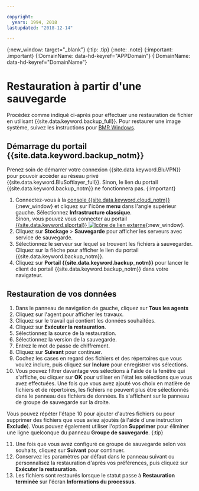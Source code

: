 ```yaml
---

copyright:
  years: 1994, 2018
lastupdated: "2018-12-14"

---
```

{:new_window: target="_blank"}
{:tip: .tip}
{:note: .note}
{:important: .important}
{:DomainName: data-hd-keyref="APPDomain"}
{:DomainName: data-hd-keyref="DomainName"}

# Restauration à partir d'une sauvegarde

Procédez comme indiqué ci-après pour effectuer une restauration de fichier en utilisant {{site.data.keyword.backup_full}}. Pour restaurer une image système, suivez les instructions pour [BMR Windows](restore-bmr-system-volume-image.html).

## Démarrage du portail {{site.data.keyword.backup_notm}}

Prenez soin de démarrer votre connexion {{site.data.keyword.BluVPN}} pour pouvoir accéder au réseau privé {{site.data.keyword.BluSoftlayer_full}}. Sinon, le lien du portail {{site.data.keyword.backup_notm}} ne fonctionnera pas.
{:important}

1. Connectez-vous à la [console {{site.data.keyword.cloud_notm}}](https://{DomainName}/catalog/){:new_window} et cliquez sur l'icône **menu** dans l'angle supérieur gauche. Sélectionnez **Infrastructure classique**. <br/>
   Sinon, vous pouvez vous connecter au portail [{{site.data.keyword.slportal}} ![Icône de lien externe](../../icons/launch-glyph.svg "Icône de lien externe")](https://control.softlayer.com/){:new_window}.
2. Cliquez sur **Stockage** > **Sauvegarde** pour afficher les serveurs avec service de sauvegarde.
3. Sélectionnez le serveur sur lequel se trouvent les fichiers à sauvegarder. Cliquez sur la flèche pour afficher le lien du portail {{site.data.keyword.backup_notm}}.
4. Cliquez sur **Portail {{site.data.keyword.backup_notm}}** pour lancer le client de portail {{site.data.keyword.backup_notm}} dans votre navigateur.

## Restauration de vos données

1. Dans le panneau de navigation de gauche, cliquez sur **Tous les agents**
2. Cliquez sur l'agent pour afficher les travaux.
3. Cliquez sur le travail qui contient les données souhaitées.
4. Cliquez sur **Exécuter la restauration**.
5. Sélectionnez la source de la restauration.
6. Sélectionnez la version de la sauvegarde.
7. Entrez le mot de passe de chiffrement.
8. Cliquez sur **Suivant** pour continuer.
9. Cochez les cases en regard des fichiers et des répertoires que vous voulez inclure, puis cliquez sur **Inclure** pour enregistrer vos sélections.
10. Vous pouvez filtrer davantage vos sélections à l'aide de la fenêtre qui s'affiche, ou cliquer sur **OK** pour utiliser en l'état les sélections que vous avez effectuées.
Une fois que vous avez ajouté vos choix en matière de fichiers et de répertoires, les fichiers ne peuvent plus être sélectionnés dans le panneau des fichiers de données. Ils s'affichent sur le panneau de groupe de sauvegarde sur la droite.

   Vous pouvez répéter l'étape 10 pour ajouter d'autres fichiers ou pour supprimer des fichiers que vous aviez ajoutés (à l'aide d'une instruction **Exclude**). Vous pouvez également utiliser l'option **Supprimer** pour éliminer une ligne quelconque du panneau **Groupe de sauvegarde**.
   {:tip}

11. Une fois que vous avez configuré ce groupe de sauvegarde selon vos souhaits, cliquez sur **Suivant** pour continuer.
12. Conservez les paramètres par défaut dans le panneau suivant ou personnalisez la restauration d'après vos préférences, puis cliquez sur **Exécuter la restauration**.
13. Les fichiers sont restaurés lorsque le statut passe à **Restauration terminée** sur l'écran **Informations du processus**.

